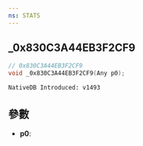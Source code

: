 ```yaml
---
ns: STATS
---
```

## _0x830C3A44EB3F2CF9

```c
// 0x830C3A44EB3F2CF9
void _0x830C3A44EB3F2CF9(Any p0);
```

```
NativeDB Introduced: v1493
```

## 參數
* **p0**:
